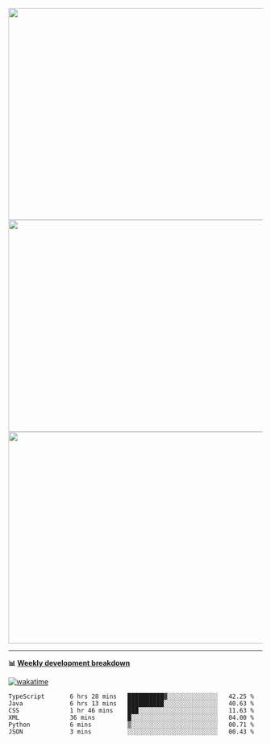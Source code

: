 <p float="left" align="middle"><img src="https://user-images.githubusercontent.com/56089155/195064669-12bd89bb-53c9-44b1-9fd8-993f93f585e1.png" width="600px" height="420px">
<img src="https://user-images.githubusercontent.com/56089155/195064706-c37aa3c8-f669-46c9-abba-1eadcbb910c5.png" width="600px" height="420px">
<img src="https://user-images.githubusercontent.com/56089155/195064753-0de674c7-4fc7-4831-a8a5-402e19cc77be.png" width="600px" height="420px"></p>

<hr />

**📊 [Weekly development breakdown](https://wakatime.com/@Ari24)**

[![wakatime](https://wakatime.com/badge/user/ca34c016-707f-4382-84cf-1823913a1423.svg)](https://wakatime.com/@ca34c016-707f-4382-84cf-1823913a1423)

<!--START_SECTION:waka-->

```text
TypeScript       6 hrs 28 mins   ██████████▓░░░░░░░░░░░░░░   42.25 %
Java             6 hrs 13 mins   ██████████░░░░░░░░░░░░░░░   40.63 %
CSS              1 hr 46 mins    ███░░░░░░░░░░░░░░░░░░░░░░   11.63 %
XML              36 mins         █░░░░░░░░░░░░░░░░░░░░░░░░   04.00 %
Python           6 mins          ▒░░░░░░░░░░░░░░░░░░░░░░░░   00.71 %
JSON             3 mins          ░░░░░░░░░░░░░░░░░░░░░░░░░   00.43 %
```

<!--END_SECTION:waka-->
